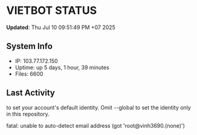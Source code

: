 # VIETBOT STATUS
**Updated**: Thu Jul 10 09:51:49 PM +07 2025

## System Info
- IP: 103.77.172.150
- Uptime: up 5 days, 1 hour, 39 minutes
- Files: 6600

## Last Activity

to set your account's default identity.
Omit --global to set the identity only in this repository.

fatal: unable to auto-detect email address (got 'root@vinh3690.(none)')
